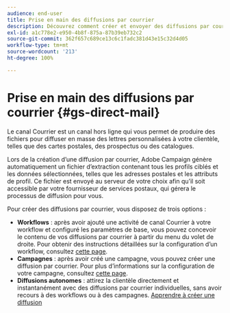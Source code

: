 ```yaml
---
audience: end-user
title: Prise en main des diffusions par courrier
description: Découvrez comment créer et envoyer des diffusions par courrier à l’aide d’Adobe Campaign Web.
exl-id: a1c778e2-e950-4b8f-875a-87b39eb732c2
source-git-commit: 362f657c689ce13c6c1fadc381d43e15c32d4d05
workflow-type: tm+mt
source-wordcount: '213'
ht-degree: 100%

---
```


# Prise en main des diffusions par courrier {#gs-direct-mail}

Le canal Courrier est un canal hors ligne qui vous permet de produire des fichiers pour diffuser en masse des lettres personnalisées à votre clientèle, telles que des cartes postales, des prospectus ou des catalogues.

Lors de la création d’une diffusion par courrier, Adobe Campaign génère automatiquement un fichier d’extraction contenant tous les profils ciblés et les données sélectionnées, telles que les adresses postales et les attributs de profil. Ce fichier est envoyé au serveur de votre choix afin qu’il soit accessible par votre fournisseur de services postaux, qui gérera le processus de diffusion pour vous.

Pour créer des diffusions par courrier, vous disposez de trois options :

* **Workflows** : après avoir ajouté une activité de canal Courrier à votre workflow et configuré les paramètres de base, vous pouvez concevoir le contenu de vos diffusions par courrier à partir du menu du volet de droite. Pour obtenir des instructions détaillées sur la configuration d’un workflow, consultez [cette page](../workflows/gs-workflow-creation.md).
* **Campagnes** : après avoir créé une campagne, vous pouvez créer une diffusion par courrier. Pour plus d’informations sur la configuration de votre campagne, consultez [cette page](../campaigns/gs-campaigns.md).
* **Diffusions autonomes** : attirez la clientèle directement et instantanément avec des diffusions par courrier individuelles, sans avoir recours à des workflows ou à des campagnes. [Apprendre à créer une diffusion](../msg/gs-deliveries.md)

<!--
<table style="table-layout:fixed"><tr style="border: 0;">
<td>
<a href="create-push.md">
<img alt="Lead" src="assets/do-not-localize/push_create.jpeg">
</a>
<div><a href="create-push.md"><strong>Create a push delivery</strong>
</div>
<p>
</td>
<td>
<a href="content-push.md">
<img alt="Infrequent" src="assets/do-not-localize/push_design.jpeg">
</a>
<div>
<a href="content-push.md"><strong>Design a push delivery<strong></strong></a>
</div>
<p></td>
<td>
<a href="send-push.md">
<img alt="Validation" src="assets/do-not-localize/push_send.jpeg">
</a>
<div>
<a href="send-push.md"><strong>Send a push delivery</strong></a>
</div>
<p>
</td>
<td>
<a href="send-push.md">
<img alt="Validation" src="assets/do-not-localize/push_report.jpeg">
</a>
<div>
<a href="send-push.md"><strong>Push delivery report</strong></a>
</div>
<p>
</td>
</tr></table>
-->
